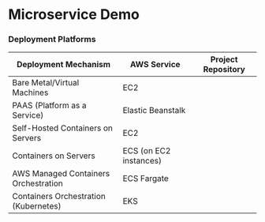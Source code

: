 # Microservice Demo

### Deployment Platforms

| Deployment Mechanism                    | AWS Service           | Project Repository  |
| --------------------------------------- | --------------------- | --------------------|
| Bare Metal/Virtual Machines             | EC2                   |                     |
| PAAS (Platform as a Service)            | Elastic Beanstalk     |                     |
| Self-Hosted Containers on Servers       | EC2                   |                     |
| Containers on Servers                   | ECS (on EC2 instances)|                     |
| AWS Managed Containers Orchestration    | ECS Fargate           |                     |
| Containers Orchestration (Kubernetes)   | EKS                   |                     |
